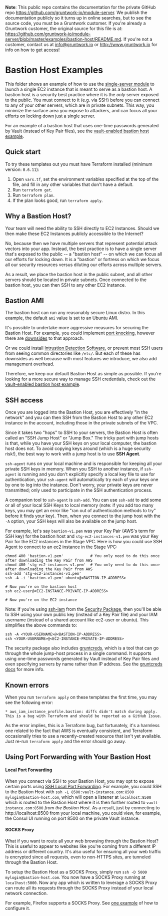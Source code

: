 **Note**: This public repo contains the documentation for the private GitHub repo <https://github.com/gruntwork-io/module-server>.
We publish the documentation publicly so it turns up in online searches, but to see the source code, you must be a Gruntwork customer.
If you're already a Gruntwork customer, the original source for this file is at: <https://github.com/gruntwork-io/module-server/blob/master/examples/bastion-host/README.md>.
If you're not a customer, contact us at <info@gruntwork.io> or <http://www.gruntwork.io> for info on how to get access!

# Bastion Host Examples

This folder shows an example of how to use the [single-server module](/modules/single-server) to launch a
single EC2 instance that is meant to serve as a bastion host. A bastion host is a security best practice where it is
the *only* server exposed to the public. You must connect to it (e.g. via SSH) before you can connect to any of your
other servers, which are in private subnets. This way, you minimize the surface area you expose to attackers, and can
focus all your efforts on locking down just a single server.

For an example of a bastion host that uses one-time passwords generated by Vault (instead of Key Pair files), see
the [vault-enabled bastion host
example](https://github.com/gruntwork-io/terraform-modules/tree/master/examples/bastion-host/vault-enabled).

## Quick start

To try these templates out you must have Terraform installed (minimum version: `0.6.11`):

1. Open `vars.tf`, set the environment variables specified at the top of the file, and fill in any other variables that
   don't have a default.
1. Run `terraform get`.
1. Run `terraform plan`.
1. If the plan looks good, run `terraform apply`.

## Why a Bastion Host?

Your team will need the ability to SSH directly to EC2 Instances. Should we then make these EC2 Instances publicly
accessible to the Internet?

No, because then we have multiple servers that represent potential attack vectors into your app. Instead, the best
practice is to have a single server that's exposed to the public -- a "bastion host" -- on which we can focus all our
efforts for locking down. It is a "bastion" or fortress on which we focus all our security resources versus diluting
our efforts across multiple servers.

As a result, we place the bastion host in the public subnet, and all other servers should be located in private subnets.
Once connected to the bastion host, you can then SSH to any other EC2 Instance.

## Bastion AMI

The bastion host can run any reasonably secure Linux distro. In this example, the default `ami` value is set to an
Ubuntu AMI.

It's possible to undertake more aggressive measures for securing the Bastion Host. For example, you could implement
[port knocking](https://www.digitalocean.com/community/tutorials/how-to-use-port-knocking-to-hide-your-ssh-daemon-from-attackers-on-ubuntu),
however there are [downsides](http://bsdly.blogspot.com/2012/04/why-not-use-port-knocking.html) to that approach.

Or we could install [Intrustion Detection Software](https://www.snort.org/), or prevent most SSH users from seeing
common directories like `/etc/`. But each of these has downsides as well because with most features we introduce, we
also add management overhead.

Therefore, we keep our default Bastion Host as simple as possible. If you're looking for a more secure way to manage
SSH credentials, check out the [vault-enabled bastion host
example](https://github.com/gruntwork-io/terraform-modules/tree/master/examples/bastion-host/vault-enabled).

## SSH access

Once you are logged into the Bastion Host, you are effectively "in the network" and you can then SSH from the Bastion
Host to any other EC2 instance in the account, including those in the private subnets of the VPC.

Since it takes two "hops" to SSH to your servers, the Bastion Host is often called an "SSH Jump Host" or "Jump Box." The
tricky part with jump hosts is that, while you have your SSH keys on your local computer, the bastion host does not. To
avoid copying keys around (which is a huge security risk!), the best way to work with a jump host is to use
**SSH Agent**.

`ssh-agent` runs on your local machine and is responsible for keeping all your private SSH keys in memory. When you SSH
to another instance, if `ssh-agent` is running and you don't explicitly specify a local key file to use for
authentication, your `ssh-agent` will automatically try each of your keys one by one to log into the instance. Don't
worry, your private keys are never transmitted; only used to participate in the SSH authentication process.

A companion tool to `ssh-agent` is `ssh-add`. You can use `ssh-add` to add some or all of your local SSH Keys to local
memory (note: if you add too many keys, you may get an error like "ran out of authentication methods to try" before it
finds your key). Then, when you connect to the jump host with the `-A` option, your SSH keys will also be available on
the jump host.

For example, let's say `bastion-v1.pem` was your Key Pair (AWS's term for SSH key) for the bastion host and
`stg-ec2-instances-v1.pem` was your Key Pair for the EC2 instances in the Stage VPC. Here is how you could use SSH
Agent to connect to an ec2 instance in the Stage VPC:

```
chmod 400 'bastion-v1.pem'            # You only need to do this once after downloading the Key Pair from AWS
chmod 400 'stg-ec2-instances-v1.pem'  # You only need to do this once after downloading the Key Pair from AWS
ssh-add 'stg-ec2-instances-v1.pem'
ssh -A -i 'bastion-v1.pem' ubuntu@<BASTION-IP-ADDRESS>

# Now you're on the bastion host
ssh ec2-user@<EC2-INSTANCE-PRIVATE-IP-ADDRESS>

# Now you're on the EC2 instance
```

Note: If you're using [ssh-iam](https://github.com/gruntwork-io/module-security-public/tree/master/modules/ssh-iam) from the
[Security Package](https://github.com/gruntwork-io/module-security-public), then you'll be able to SSH using your own
public key (instead of a Key Pair file) and your IAM username (instead of a shared account like ec2-user or ubuntu).
This simplifies the above commands to:

```
ssh -A <YOUR-USERNAME>@<BASTION-IP-ADDRESS>
ssh <YOUR-USERNAME>@<EC2-INSTANCE-PRIVATE-IP-ADDRESS>
```

The security package also includes [gruntcreds](https://github.com/gruntwork-io/gruntcreds), which is a tool that can go
through the whole jump-host process in a single command. It supports using one-time passwords generated by Vault
instead of Key Pair files and even specifying servers by name rather than IP address. See the [gruntcreds
docs](https://github.com/gruntwork-io/gruntcreds) for more info.

## Known errors

When you run `terraform apply` on these templates the first time, you may see the following error:

```
* aws_iam_instance_profile.bastion: diffs didn't match during apply. This is a bug with Terraform and should be reported as a GitHub Issue.
```

As the error implies, this is a Terraform bug, but fortunately, it's a harmless one related to the fact that AWS is
eventually consistent, and Terraform occasionally tries to use a recently-created resource that isn't yet available.
Just re-run `terraform apply` and the error should go away.

## Using Port Forwarding with Your Bastion Host

#### Local Port Forwarding

When you connect via SSH to your Bastion Host, you may opt to expose certain ports using [SSH Local Port
Forwarding](http://unix.stackexchange.com/a/115906/129208). For example, you could SSH to the Bastion Host with
`ssh -L 8500:vault-instance.com:8500 mylogin@bastion-host.com`, which will open a listener at `localhost:8500` which is
routed to the Bastion Host where it is then further routed to `vault-instance.com:8500` *from the Bastion Host*. As a
result, just by connecting to http://localhost:8500 from your local machine, you could view, for example, the Consul UI
running on port 8500 on the private Vault instance.

#### SOCKS Proxy

What if you want to route all your web browsing through the Bastion Host? This is useful to appear to websites like you're
coming from a different IP address or different country.  It's also useful for ensuring all your web traffic is encrypted
since all requests, even to non-HTTPS sites, are tunneled through the Bastion Host.

To setup the Bastion Host as a SOCKS Proxy, simply run `ssh -D 5000 mylogin@bastion-host.com`. You now have a SOCKS Proxy
running at `localhost:5000`.  Now any app which is written to leverage a SOCKS Proxy can route all its requests through the
SOCKS Proxy instead of your local network connection.

For example, Firefox supports a SOCKS Proxy. See [one
example](http://lifehacker.com/237227/geek-to-live--encrypt-your-web-browsing-session-with-an-ssh-socks-proxy) of how
to configure it.